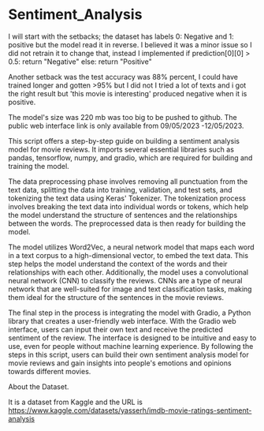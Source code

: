 # Sentiment_Analysis
 
I will start with the setbacks; the dataset has labels 0: Negative and 1: positive but the model read it in reverse.
I believed it was a minor issue so I did not retrain it to change that, instead I implemented  if prediction[0][0] > 0.5:
        return "Negative"
    else:
        return "Positive"

Another setback was the test accuracy was 88% percent, I could have trained longer and gotten >95% but I did not
I tried a lot of texts and i got the right result but 'this movie is interesting' produced negative when it is positive.

The model's size was 220 mb was too big to be pushed to github. The public web interface link is only available from 09/05/2023 -12/05/2023.

This script offers a step-by-step guide on building a sentiment analysis model for movie reviews. 
It imports several essential libraries such as pandas, tensorflow, numpy, and gradio, which are required for building and training the model.

The data preprocessing phase involves removing all punctuation from the text data, splitting the data into training, validation, and test sets, and tokenizing the text data using Keras' Tokenizer. 
The tokenization process involves breaking the text data into individual words or tokens, which help the model understand the structure of sentences and the relationships between the words. The preprocessed data is then ready for building the model.

The model utilizes Word2Vec, a neural network model that maps each word in a text corpus to a high-dimensional vector, to embed the text data. 
This step helps the model understand the context of the words and their relationships with each other. 
Additionally, the model uses a convolutional neural network (CNN) to classify the reviews. CNNs are a type of neural network that are well-suited for image and text classification tasks, making them ideal for the structure of the sentences in the movie reviews.

The final step in the process is integrating the model with Gradio, a Python library that creates a user-friendly web interface.
With the Gradio web interface, users can input their own text and receive the predicted sentiment of the review. The interface is designed to be intuitive and easy to use, even for people without machine learning experience. 
By following the steps in this script, users can build their own sentiment analysis model for movie reviews and gain insights into people's emotions and opinions towards different movies.


About the Dataset.

It is a dataset from Kaggle and the URL is https://www.kaggle.com/datasets/yasserh/imdb-movie-ratings-sentiment-analysis
